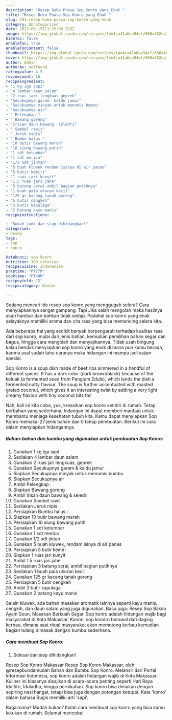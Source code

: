 ```yaml
---
description: "Resep Buka Puasa Sop Konro yang Enak "
title: "Resep Buka Puasa Sop Konro yang Enak "
slug: 391-resep-buka-puasa-sop-konro-yang-enak
category: Uncategorized
date: 2022-09-19T13:25:00.253Z
image: https://img-global.cpcdn.com/recipes/f4e4ca41a6aa94ef/680x482cq70/sop-konro-foto-resep-utama.jpg
hideToc: false
enableToc: true
enableTocContent: false
thumbnail: https://img-global.cpcdn.com/recipes/f4e4ca41a6aa94ef/680x482cq70/sop-konro-foto-resep-utama.jpg
cover: https://img-global.cpcdn.com/recipes/f4e4ca41a6aa94ef/680x482cq70/sop-konro-foto-resep-utama.jpg
author: Admin
authorAv: notfound
ratingvalue: 4.5
reviewcount: 16
recipeingredient:
- "1 kg iga sapi"
- "4 lembar daun salam"
- "2 ruas jari lengkuas geprek"
- "Secukupnya garam  kaldu jamur"
- "Secukupnya minyak untuk menumis bumbu"
- "Secukupnya air"
- " Pelengkap "
- " Bawang goreng"
- "Irisan daun bawang  seledri"
- " Sambel rawit"
- " Jeruk nipis"
- " Bumbu halus "
- "10 butir bawang merah"
- "10 siung bawang putih"
- "1 sdt ketumbar"
- "1 sdt merica"
- "1/2 sdt jintan"
- "5 buah kluwek rendam isinya di air panas"
- "5 butir kemiri"
- "1 ruas jari kunyit"
- "1.5 ruas jari jahe"
- "3 batang serai ambil bagian putihnya"
- "1 buah pala ukuran kecil"
- "125 gr kacang tanah goreng"
- "5 butir cengkeh"
- "3 butir kapulaga"
- "2 batang kayu manis"
recipeinstructions:

- "Sudah jadi dan siap dihidangkan!"
categories:
- Resep
tags:
- sop
- konro

katakunci: sop konro 
nutrition: 160 calories
recipecuisine: Indonesian
preptime: "PT27M"
cooktime: "PT40M"
recipeyield: "2"
recipecategory: Dinner

---
```



Sedang mencari ide resep sop konro yang menggugah selera? Cara menyiapkannya sangat gampang. Tapi Jika salah mengolah maka hasilnya akan hambar dan bahkan tidak sedap. Padahal sop konro yang enak selayaknya memiliki aroma dan cita rasa yang bisa memancing selera kita.


Ada beberapa hal yang sedikit banyak berpengaruh terhadap kualitas rasa dari sop konro, mulai dari jenis bahan, kemudian pemilihan bahan segar dan bagus, hingga cara mengolah dan menyajikannya. Tidak usah bingung kalau hendak menyiapkan sop konro yang enak di mana pun kamu berada, karena asal sudah tahu caranya maka hidangan ini mampu jadi sajian spesial.

Sop Konro is a soup dish made of beef ribs simmered in a handful of different spices. It has a dark color (dark brown/black) because of the keluak (a fermented seed from Pangium Edule), which lends the dish a fermented nutty flavour. The soup is further accentuated with roasted grated coconut, which gives it an interesting twist by adding a very light creamy flavour with tiny coconut bits for.


Nah, kali ini kita coba, yuk, kreasikan sop konro sendiri di rumah. Tetap berbahan yang sederhana, hidangan ini dapat memberi manfaat untuk membantu menjaga kesehatan tubuh kita. Kamu dapat menyiapkan Sop Konro memakai 27 jenis bahan dan 0 tahap pembuatan. Berikut ini cara dalam menyiapkan hidangannya.

<!--inarticleads1-->

##### Bahan-bahan dan bumbu yang digunakan untuk pembuatan Sop Konro:

1. Gunakan 1 kg iga sapi
1. Sediakan 4 lembar daun salam
1. Gunakan 2 ruas jari lengkuas, geprek
1. Gunakan Secukupnya garam &amp; kaldu jamur
1. Siapkan Secukupnya minyak untuk menumis bumbu
1. Siapkan Secukupnya air
1. Ambil  Pelengkap :
1. Siapkan  Bawang goreng
1. Ambil Irisan daun bawang &amp; seledri
1. Gunakan  Sambel rawit
1. Sediakan  Jeruk nipis
1. Persiapkan  Bumbu halus :
1. Siapkan 10 butir bawang merah
1. Persiapkan 10 siung bawang putih
1. Gunakan 1 sdt ketumbar
1. Gunakan 1 sdt merica
1. Gunakan 1/2 sdt jintan
1. Gunakan 5 buah kluwek, rendam isinya di air panas
1. Persiapkan 5 butir kemiri
1. Siapkan 1 ruas jari kunyit
1. Ambil 1.5 ruas jari jahe
1. Persiapkan 3 batang serai, ambil bagian putihnya
1. Sediakan 1 buah pala ukuran kecil
1. Gunakan 125 gr kacang tanah goreng
1. Persiapkan 5 butir cengkeh
1. Ambil 3 butir kapulaga
1. Gunakan 2 batang kayu manis


Selain kluwek, ada bahan masakan aromatik lainnya seperti kayu manis, cengkih, dan daun salam yang juga digunakan. Baca juga: Resep Sop Bakso Ayam Soun, Masakan Berkuah Segar. Sop konro adalah hidangan wajib bagi masyarakat di Kota Makassar. Konon, sop kondro berawal dari daging kerbau, dimana saat ritual masyarakat akan memotong kerbau kemudian bagian tulang dimasak dengan bumbu sederhana. 

<!--inarticleads2-->

##### Cara membuat Sop Konro:


1. Selesai dan siap dihidangkan!

Resep Sop Konro Makassar Resep Sop Konro Makassar, oleh: @resepbundamudah⁣ Bahan dan Bumbu Sop Konro. Melansir dari Portal Informasi Indonesia, sop konro adalah hidangan wajib di Kota Makassar. Kuliner ini biasanya disajikan di acara-acara penting seperti Hari Raya Idulfitri, Iduladha, hingga pernikahan. Sop konro bisa dimakan dengan sepiring nasi hangat, tetapi bisa juga dengan potongan ketupat. Kata &#39;konro&#39; dalam bahasa Bugis memiliki arti &#39;sapi&#39;. 

Bagaimana? Mudah bukan? Itulah cara membuat sop konro yang bisa kamu lakukan di rumah. Selamat mencoba!
